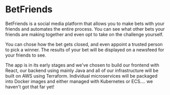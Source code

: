 # BetFriends
BetFriends is a social media platform that allows you to make bets with your friends and automates the entire process. 
You can see what other bets your friends are making together and even opt to take on the challenge yourself.

You can chose how the bet gets closed, and even appoint a trusted person to pick a winner. The results of your bet will be displayed on a newsfeed for your friends to see.

The app is in its early stages and we've chosen to build our frontend with React, our backend using mainly Java and all of our infrastructure will be built on AWS using Terraform. Individual microservices will be packaged into Docker images and either managed with Kubernetes or ECS.... we haven't got that far yet!
